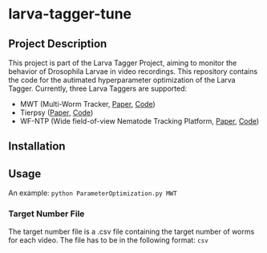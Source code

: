 # larva-tagger-tune

## Project Description
This project is part of the Larva Tagger Project, aiming to monitor the behavior of Drosophila Larvae in video
recordings. This repository contains the code for the autimated hyperparameter optimization of the Larva Tagger.
Currently, three Larva Taggers are supported:
- MWT (Multi-Worm Tracker, [Paper](https://doi.org/10.1038%2Fnmeth.1625), [Code](https://gitlab.com/larvataggerpipelines/mwt-cli))
- Tierpsy ([Paper](https://doi.org/10.1038%2Fs41592-018-0112-1), [Code](https://gitlab.com/larvataggerpipelines/tierpsy-cli))
- WF-NTP (Wide field-of-view Nematode Tracking Platform, [Paper](https://doi.org/10.1038/s41596-020-0321-9), [Code]())

## Installation


## Usage
An example:
```python ParameterOptimization.py MWT```

### Target Number File
The target number file is a .csv file containing the target number of worms for each video. The file has to be in the following format:
```csv```